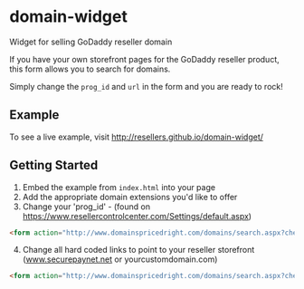 domain-widget
=============

Widget for selling GoDaddy reseller domain

If you have your own storefront pages for the GoDaddy reseller product, this form allows you to search for domains.

Simply change the `prog_id` and `url` in the form and you are ready to rock!

## Example

To see a live example, visit http://resellers.github.io/domain-widget/

## Getting Started

1. Embed the example from `index.html` into your page
2. Add the appropriate domain extensions you'd like to offer
3. Change your 'prog_id' - (found on https://www.resellercontrolcenter.com/Settings/default.aspx)
```html
<form action="http://www.domainspricedright.com/domains/search.aspx?checkAvail=1&amp;prog_id=domainspricedright" method="post"><!-- enter your prog_id and domain -->
```
4. Change all hard coded links to point to your reseller storefront (www.securepaynet.net or yourcustomdomain.com)
```html
<form action="http://www.domainspricedright.com/domains/search.aspx?checkAvail=1&amp;prog_id=domainspricedright" method="post"><!-- enter your prog_id and domain -->
```
